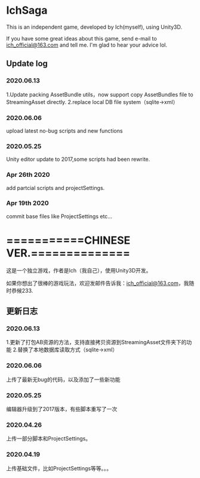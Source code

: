 # IchSaga
This is an independent game, developed by Ich(myself), using Unity3D.

If you have some great ideas about this game, send e-mail to ich_official@163.com and tell me. I'm glad to hear your advice lol.

## Update log
### 2020.06.13
  1.Update packing AssetBundle utils，now support copy AssetBundles file to StreamingAsset directly.
  2.replace local DB file system（sqlite->xml）
### 2020.06.06
  upload latest no-bug scripts and new functions
### 2020.05.25
  Unity editor update to 2017,some scripts had been rewrite.
### Apr 26th 2020
  add partcial scripts and projectSettings.
### Apr 19th 2020
  commit base files like ProjectSettings etc...

# ===========CHINESE VER.==============

这是一个独立游戏，作者是Ich（我自己），使用Unity3D开发。

如果你想出了很棒的游戏玩法，欢迎发邮件告诉我：ich_official@163.com，我随时恭候233.

## 更新日志
### 2020.06.13
  1.更新了打包AB资源的方法，支持直接拷贝资源到StreamingAsset文件夹下的功能
  2.替换了本地数据库读取方式（sqlite->xml）
### 2020.06.06
  上传了最新无bug的代码，以及添加了一些新功能
### 2020.05.25
  编辑器升级到了2017版本，有些脚本重写了一次
### 2020.04.26
  上传一部分脚本和ProjectSettings。
### 2020.04.19
  上传基础文件，比如ProjectSettings等等。。。
